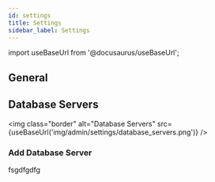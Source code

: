 ```yaml
---
id: settings
title: Settings
sidebar_label: Settings
---
```


import useBaseUrl from '@docusaurus/useBaseUrl';

## General

## Database Servers

<img class="border" alt="Database Servers" src={useBaseUrl('img/admin/settings/database_servers.png')} />

### Add Database Server

fsgdfgdfg